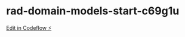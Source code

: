 # rad-domain-models-start-c69g1u

[Edit in Codeflow ⚡️](https://stackblitz.com/~/github.com/martinfou/rad-domain-models-start-c69g1u)